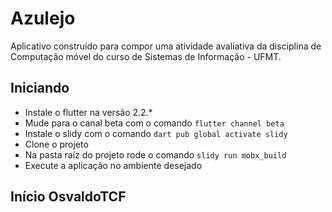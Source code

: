 # Azulejo

Aplicativo construído para compor uma atividade avaliativa da disciplina de Computação móvel do curso de Sistemas de Informação - UFMT.

## Iniciando

- Instale o flutter na versão 2.2.*
- Mude para o canal beta com o comando `flutter channel beta`
- Instale o slidy com o comando `dart pub global activate slidy`
- Clone o projeto
- Na pasta raíz do projeto rode o comando `slidy run mobx_build`
- Execute a aplicação no ambiente desejado

## Início OsvaldoTCF
